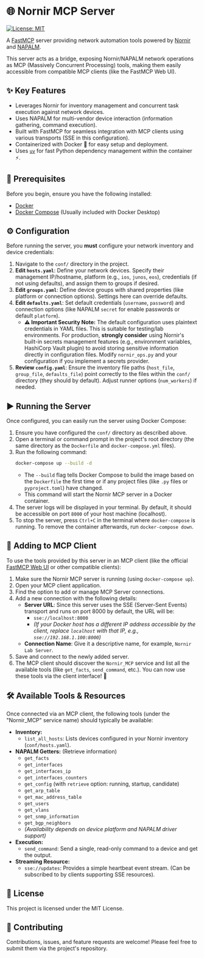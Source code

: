 # 🌐 Nornir MCP Server

[![License: MIT](https://img.shields.io/badge/License-MIT-yellow.svg)](https://opensource.org/licenses/MIT)

A [FastMCP](https://github.com/fastmcp/fastmcp) server providing network automation tools powered by [Nornir](https://github.com/nornir-automation/nornir) and [NAPALM](https://github.com/napalm-automation/napalm).

This server acts as a bridge, exposing Nornir/NAPALM network operations as MCP (Massively Concurrent Processing) tools, making them easily accessible from compatible MCP clients (like the FastMCP Web UI).

## ✨ Key Features

* Leverages Nornir for inventory management and concurrent task execution against network devices.
* Uses NAPALM for multi-vendor device interaction (information gathering, command execution).
* Built with FastMCP for seamless integration with MCP clients using various transports (SSE in this configuration).
* Containerized with Docker 🐳 for easy setup and deployment.
* Uses [`uv`](https://github.com/astral-sh/uv) for fast Python dependency management within the container ⚡.

## 🔧 Prerequisites

Before you begin, ensure you have the following installed:

* [Docker](https://docs.docker.com/get-docker/)
* [Docker Compose](https://docs.docker.com/compose/install/) (Usually included with Docker Desktop)

## ⚙️ Configuration

Before running the server, you **must** configure your network inventory and device credentials:

1.  Navigate to the `conf/` directory in the project.
2.  **Edit `hosts.yaml`**: Define your network devices. Specify their management IP/hostname, platform (e.g., `ios`, `junos`, `eos`), credentials (if not using defaults), and assign them to groups if desired.
3.  **Edit `groups.yaml`**: Define device groups with shared properties (like platform or connection options). Settings here can override defaults.
4.  **Edit `defaults.yaml`**: Set default credentials (`username`, `password`) and connection options (like NAPALM `secret` for enable passwords or default `platform`).
    * **⚠️ Important Security Note:** The default configuration uses plaintext credentials in YAML files. This is suitable for testing/lab environments. For production, **strongly consider** using Nornir's built-in secrets management features (e.g., environment variables, HashiCorp Vault plugin) to avoid storing sensitive information directly in configuration files. Modify `nornir_ops.py` and your configuration if you implement a secrets provider.
5.  **Review `config.yaml`**: Ensure the inventory file paths (`host_file`, `group_file`, `defaults_file`) point correctly to the files within the `conf/` directory (they should by default). Adjust runner options (`num_workers`) if needed.

## ▶️ Running the Server

Once configured, you can easily run the server using Docker Compose:

1.  Ensure you have configured the `conf/` directory as described above.
2.  Open a terminal or command prompt in the project's root directory (the same directory as the `Dockerfile` and `docker-compose.yml` files).
3.  Run the following command:
    ```bash
    docker-compose up --build -d
    ```
    * The `--build` flag tells Docker Compose to build the image based on the `Dockerfile` the first time or if any project files (like `.py` files or `pyproject.toml`) have changed.
    * This command will start the Nornir MCP server in a Docker container.
4.  The server logs will be displayed in your terminal. By default, it should be accessible on port `8000` of your host machine (localhost).
5.  To stop the server, press `Ctrl+C` in the terminal where `docker-compose` is running. To remove the container afterwards, run `docker-compose down`.

## 🔌 Adding to MCP Client

To use the tools provided by this server in an MCP client (like the official [FastMCP Web UI](https://github.com/fastmcp/fastmcp-webui) or other compatible clients):

1.  Make sure the Nornir MCP server is running (using `docker-compose up`).
2.  Open your MCP client application.
3.  Find the option to add or manage MCP Server connections.
4.  Add a new connection with the following details:
    * **Server URL**: Since this server uses the SSE (Server-Sent Events) transport and runs on port 8000 by default, the URL will be:
        * `sse://localhost:8000`
        * *(If your Docker host has a different IP address accessible by the client, replace `localhost` with that IP, e.g., `sse://192.168.1.100:8000`)*
    * **Connection Name**: Give it a descriptive name, for example, `Nornir Lab Server`.
5.  Save and connect to the newly added server.
6.  The MCP client should discover the `Nornir_MCP` service and list all the available tools (like `get_facts`, `send_command`, etc.). You can now use these tools via the client interface! 🎉

## 🛠️ Available Tools & Resources

Once connected via an MCP client, the following tools (under the "Nornir_MCP" service name) should typically be available:

* **Inventory:**
    * `list_all_hosts`: Lists devices configured in your Nornir inventory (`conf/hosts.yaml`).
* **NAPALM Getters:** (Retrieve information)
    * `get_facts`
    * `get_interfaces`
    * `get_interfaces_ip`
    * `get_interfaces_counters`
    * `get_config` (with `retrieve` option: running, startup, candidate)
    * `get_arp_table`
    * `get_mac_address_table`
    * `get_users`
    * `get_vlans`
    * `get_snmp_information`
    * `get_bgp_neighbors`
    * *(Availability depends on device platform and NAPALM driver support)*
* **Execution:**
    * `send_command`: Send a single, read-only command to a device and get the output.
* **Streaming Resource:**
    * `sse://updates`: Provides a simple heartbeat event stream. (Can be subscribed to by clients supporting SSE resources).

## 📄 License

This project is licensed under the MIT License.

## 🙌 Contributing

Contributions, issues, and feature requests are welcome! Please feel free to submit them via the project's repository.
